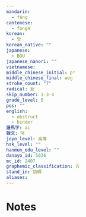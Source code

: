 ```yaml
---
mandarin:
  - fáng
cantonese:
  - fong4
korean:
  - 방
korean_native: ""
japanese:
  - BOU
japanese_nanori: ""
vietnamese:
middle_chinese_initial: pʰ
middle_chinese_final: ʉɐŋ
stroke_count: "7"
radical: 女
skip_number: 1-3-4
grade_level: 5
pos: ""
english:
  - obstruct
  - hinder
羅馬字: ai
韓文: 애
joyo_level: 高等
hsk_level: ""
hanmun_edu_level: ""
danayo_id: 5036
mc_id: 2407
graphemic_classification: 方
stand_in: 妨碍
aliases:
---
```


# Notes
